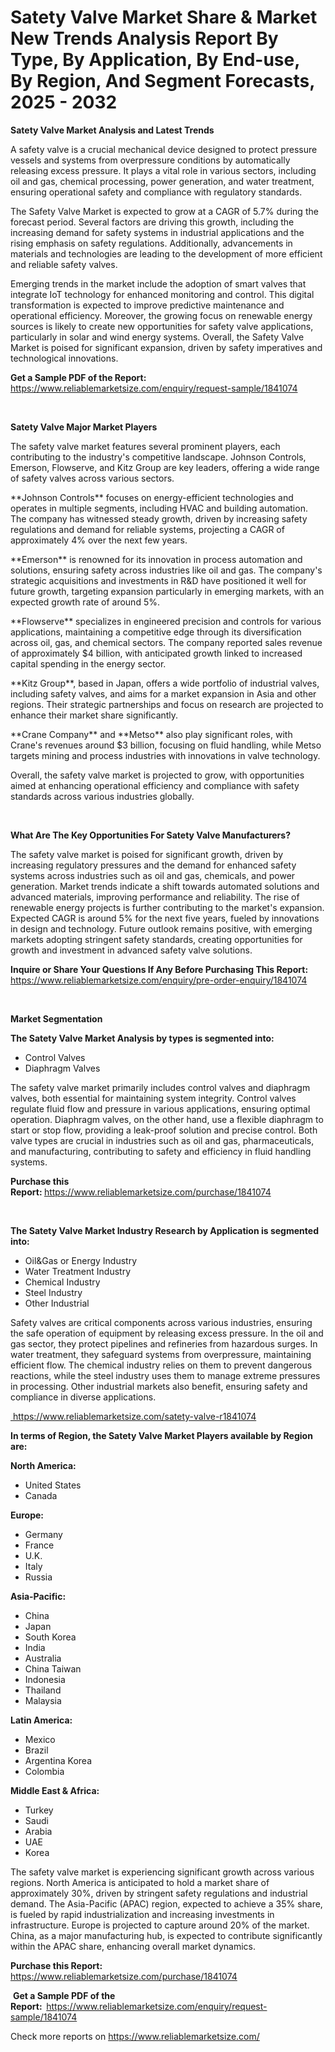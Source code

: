 <p><h1>Satety Valve Market Share & Market New Trends Analysis Report By Type, By Application, By End-use, By Region, And Segment Forecasts, 2025 - 2032</h1></p><p><strong>Satety Valve Market Analysis and Latest Trends</strong></p>
<p><p>A safety valve is a crucial mechanical device designed to protect pressure vessels and systems from overpressure conditions by automatically releasing excess pressure. It plays a vital role in various sectors, including oil and gas, chemical processing, power generation, and water treatment, ensuring operational safety and compliance with regulatory standards.</p><p>The Safety Valve Market is expected to grow at a CAGR of 5.7% during the forecast period. Several factors are driving this growth, including the increasing demand for safety systems in industrial applications and the rising emphasis on safety regulations. Additionally, advancements in materials and technologies are leading to the development of more efficient and reliable safety valves. </p><p>Emerging trends in the market include the adoption of smart valves that integrate IoT technology for enhanced monitoring and control. This digital transformation is expected to improve predictive maintenance and operational efficiency. Moreover, the growing focus on renewable energy sources is likely to create new opportunities for safety valve applications, particularly in solar and wind energy systems. Overall, the Safety Valve Market is poised for significant expansion, driven by safety imperatives and technological innovations.</p></p>
<p><strong>Get a Sample PDF of the Report:&nbsp;</strong> <a href="https://www.reliablemarketsize.com/enquiry/request-sample/1841074?utm_campaign=2443&utm_medium=2&utm_source=Github&utm_content=ia&utm_term=28022025&utm_id=satety-valve">https://www.reliablemarketsize.com/enquiry/request-sample/1841074</a></p>
<p>&nbsp;</p>
<p><strong>Satety Valve Major Market Players</strong></p>
<p><p>The safety valve market features several prominent players, each contributing to the industry's competitive landscape. Johnson Controls, Emerson, Flowserve, and Kitz Group are key leaders, offering a wide range of safety valves across various sectors. </p><p>**Johnson Controls** focuses on energy-efficient technologies and operates in multiple segments, including HVAC and building automation. The company has witnessed steady growth, driven by increasing safety regulations and demand for reliable systems, projecting a CAGR of approximately 4% over the next few years. </p><p>**Emerson** is renowned for its innovation in process automation and solutions, ensuring safety across industries like oil and gas. The company's strategic acquisitions and investments in R&D have positioned it well for future growth, targeting expansion particularly in emerging markets, with an expected growth rate of around 5%.</p><p>**Flowserve** specializes in engineered precision and controls for various applications, maintaining a competitive edge through its diversification across oil, gas, and chemical sectors. The company reported sales revenue of approximately $4 billion, with anticipated growth linked to increased capital spending in the energy sector.</p><p>**Kitz Group**, based in Japan, offers a wide portfolio of industrial valves, including safety valves, and aims for a market expansion in Asia and other regions. Their strategic partnerships and focus on research are projected to enhance their market share significantly.</p><p>**Crane Company** and **Metso** also play significant roles, with Crane's revenues around $3 billion, focusing on fluid handling, while Metso targets mining and process industries with innovations in valve technology. </p><p>Overall, the safety valve market is projected to grow, with opportunities aimed at enhancing operational efficiency and compliance with safety standards across various industries globally.</p></p>
<p>&nbsp;</p>
<p><strong>What Are The Key Opportunities For Satety Valve Manufacturers?</strong></p>
<p><p>The safety valve market is poised for significant growth, driven by increasing regulatory pressures and the demand for enhanced safety systems across industries such as oil and gas, chemicals, and power generation. Market trends indicate a shift towards automated solutions and advanced materials, improving performance and reliability. The rise of renewable energy projects is further contributing to the market's expansion. Expected CAGR is around 5% for the next five years, fueled by innovations in design and technology. Future outlook remains positive, with emerging markets adopting stringent safety standards, creating opportunities for growth and investment in advanced safety valve solutions.</p></p>
<p><strong>Inquire or Share Your Questions If Any Before Purchasing This Report:</strong> <a href="https://www.reliablemarketsize.com/enquiry/pre-order-enquiry/1841074?utm_campaign=2443&utm_medium=2&utm_source=Github&utm_content=ia&utm_term=28022025&utm_id=satety-valve">https://www.reliablemarketsize.com/enquiry/pre-order-enquiry/1841074</a></p>
<p>&nbsp;</p>
<p><strong>Market Segmentation</strong></p>
<p><strong>The Satety Valve Market Analysis by types is segmented into:</strong></p>
<p><ul><li>Control Valves</li><li>Diaphragm Valves</li></ul></p>
<p><p>The safety valve market primarily includes control valves and diaphragm valves, both essential for maintaining system integrity. Control valves regulate fluid flow and pressure in various applications, ensuring optimal operation. Diaphragm valves, on the other hand, use a flexible diaphragm to start or stop flow, providing a leak-proof solution and precise control. Both valve types are crucial in industries such as oil and gas, pharmaceuticals, and manufacturing, contributing to safety and efficiency in fluid handling systems.</p></p>
<p><strong>Purchase this Report:&nbsp;</strong><a href="https://www.reliablemarketsize.com/purchase/1841074?utm_campaign=2443&utm_medium=2&utm_source=Github&utm_content=ia&utm_term=28022025&utm_id=satety-valve">https://www.reliablemarketsize.com/purchase/1841074</a></p>
<p>&nbsp;</p>
<p><strong>The Satety Valve Market Industry Research by Application is segmented into:</strong></p>
<p><ul><li>Oil&Gas or Energy Industry</li><li>Water Treatment Industry</li><li>Chemical Industry</li><li>Steel Industry</li><li>Other Industrial</li></ul></p>
<p><p>Safety valves are critical components across various industries, ensuring the safe operation of equipment by releasing excess pressure. In the oil and gas sector, they protect pipelines and refineries from hazardous surges. In water treatment, they safeguard systems from overpressure, maintaining efficient flow. The chemical industry relies on them to prevent dangerous reactions, while the steel industry uses them to manage extreme pressures in processing. Other industrial markets also benefit, ensuring safety and compliance in diverse applications.</p></p>
<p><a href="https://www.reliablemarketsize.com/satety-valve-r1841074?utm_campaign=2443&utm_medium=2&utm_source=Github&utm_content=ia&utm_term=28022025&utm_id=satety-valve">&nbsp;https://www.reliablemarketsize.com/satety-valve-r1841074</a></p>
<p><strong>In terms of Region, the Satety Valve Market Players available by Region are:</strong></p>
<p>
    <p> <strong> North America: </strong>
        <ul>
            <li>United States</li>
            <li>Canada</li>
        </ul>
        </p> 
    <p> <strong> Europe: </strong>
        <ul>
            <li>Germany</li>
            <li>France</li>
            <li>U.K.</li>
            <li>Italy</li>
            <li>Russia</li>
        </ul>
        </p> 
    <p> <strong> Asia-Pacific: </strong>
        <ul>
            <li>China</li>
            <li>Japan</li>
            <li>South Korea</li>
            <li>India</li>
            <li>Australia</li>
            <li>China Taiwan</li>
            <li>Indonesia</li>
            <li>Thailand</li>
            <li>Malaysia</li>
        </ul>
        </p> 
    <p> <strong> Latin America: </strong>
        <ul>
            <li>Mexico</li>
            <li>Brazil</li>
            <li>Argentina Korea</li>
            <li>Colombia</li>
        </ul>
        </p> 
    <p> <strong> Middle East & Africa: </strong>
        <ul>
            <li>Turkey</li>
            <li>Saudi</li>
            <li>Arabia</li>
            <li>UAE</li>
            <li>Korea</li>
        </ul>
    </p>
    </p>
<p><p>The safety valve market is experiencing significant growth across various regions. North America is anticipated to hold a market share of approximately 30%, driven by stringent safety regulations and industrial demand. The Asia-Pacific (APAC) region, expected to achieve a 35% share, is fueled by rapid industrialization and increasing investments in infrastructure. Europe is projected to capture around 20% of the market. China, as a major manufacturing hub, is expected to contribute significantly within the APAC share, enhancing overall market dynamics.</p></p>
<p><strong>Purchase this Report: </strong><a href="https://www.reliablemarketsize.com/purchase/1841074?utm_campaign=2443&utm_medium=2&utm_source=Github&utm_content=ia&utm_term=28022025&utm_id=satety-valve">https://www.reliablemarketsize.com/purchase/1841074</a></p>
<p>&nbsp;<strong>Get a Sample PDF of the Report:&nbsp;&nbsp;</strong><a href="https://www.reliablemarketsize.com/enquiry/request-sample/1841074?utm_campaign=2443&utm_medium=2&utm_source=Github&utm_content=ia&utm_term=28022025&utm_id=satety-valve">https://www.reliablemarketsize.com/enquiry/request-sample/1841074</a></p>
<p><strong></strong></p>
<p>Check more reports on <a href="https://www.reliablemarketsize.com/?utm_campaign=2443&utm_medium=2&utm_source=Github&utm_content=ia&utm_term=28022025&utm_id=satety-valve">https://www.reliablemarketsize.com/</a></p>